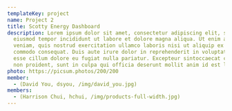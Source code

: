 ```yaml
---
templateKey: project
name: Project 2
title: Scotty Energy Dashboard
description: Lorem ipsum dolor sit amet, consectetur adipiscing elit, sed do
  eiusmod tempor incididunt ut labore et dolore magna aliqua. Ut enim ad minim
  veniam, quis nostrud exercitation ullamco laboris nisi ut aliquip ex ea
  commodo consequat. Duis aute irure dolor in reprehenderit in voluptate velit
  esse cillum dolore eu fugiat nulla pariatur. Excepteur sintoccaecat cupidatat
  non proident, sunt in culpa qui officia deserunt mollit anim id est laborum.
photo: https://picsum.photos/200/200
member:
  - (David You, dsyou, /img/david_you.jpg)
members:
  - (Harrison Chui, hchui, /img/products-full-width.jpg)
---
```

